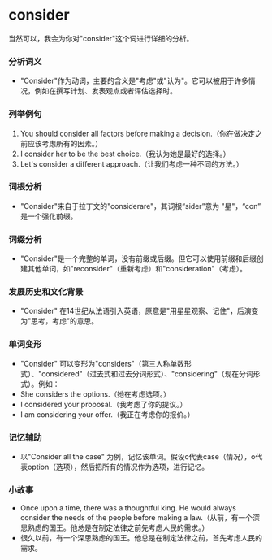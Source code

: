 # consider

当然可以，我会为你对"consider"这个词进行详细的分析。

  

### 分析词义

  

*   "Consider"作为动词，主要的含义是"考虑"或"认为"。它可以被用于许多情况，例如在撰写计划、发表观点或者评估选择时。

  

### 列举例句

  

1.  You should consider all factors before making a decision.（你在做决定之前应该考虑所有的因素。）
2.  I consider her to be the best choice.（我认为她是最好的选择。）
3.  Let's consider a different approach.（让我们考虑一种不同的方法。）

  

### 词根分析

  

*   "Consider"来自于拉丁文的"considerare"，其词根“sider”意为 "星"，“con” 是一个强化前缀。

  

### 词缀分析

  

*   "Consider"是一个完整的单词，没有前缀或后缀。但它可以使用前缀和后缀创建其他单词，如"reconsider"（重新考虑）和"consideration"（考虑）。

  

### 发展历史和文化背景

  

*   "Consider" 在14世纪从法语引入英语，原意是"用星星观察、记住"，后演变为"思考，考虑"的意思。

  

### 单词变形

  

*   "Consider" 可以变形为"considers"（第三人称单数形式）、"considered"（过去式和过去分词形式）、"considering"（现在分词形式）。例如：
*   She considers the options.（她在考虑选项。）
*   I considered your proposal.（我考虑了你的提议。）
*   I am considering your offer.（我正在考虑你的报价。）

  

### 记忆辅助

  

*   以"Consider all the case" 为例，记忆该单词。假设c代表case（情况），o代表option（选项），然后把所有的情况作为选项，进行记忆。

  

### 小故事

  

*   Once upon a time, there was a thoughtful king. He would always consider the needs of the people before making a law.（从前，有一个深思熟虑的国王。他总是在制定法律之前先考虑人民的需求。）
*   很久以前，有一个深思熟虑的国王。他总是在制定法律之前，首先考虑人民的需求。
